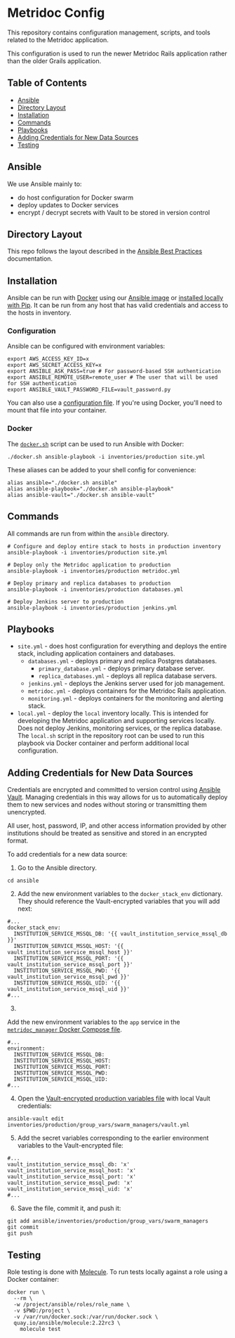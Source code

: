 # Metridoc Config

This repository contains configuration management, scripts, and tools related to the Metridoc application.

This configuration is used to run the newer Metridoc Rails application rather than the older Grails application.

## Table of Contents

* [Ansible](#ansible)
* [Directory Layout](#directory-layout)
* [Installation](#installation)
* [Commands](#commands)
* [Playbooks](#playbooks)
* [Adding Credentials for New Data Sources](#adding-credentials-for-new-data-sources)
* [Testing](#testing)

## Ansible

We use Ansible mainly to:
- do host configuration for Docker swarm
- deploy updates to Docker services
- encrypt / decrypt secrets with Vault to be stored in version control

## Directory Layout

This repo follows the layout described in the [Ansible Best Practices](https://docs.ansible.com/ansible/latest/user_guide/playbooks_best_practices.html#alternative-directory-layout) documentation.

## Installation

Ansible can be run with [Docker](https://docs.docker.com/install/) using our [Ansible image](https://quay.io/repository/upennlibraries/ansible) or [installed locally with Pip](https://docs.ansible.com/ansible/latest/installation_guide/intro_installation.html#latest-releases-via-pip). It can be run from any host that has valid credentials and access to the hosts in inventory.

### Configuration

Ansible can be configured with environment variables:

```#bash
export AWS_ACCESS_KEY_ID=x
export AWS_SECRET_ACCESS_KEY=x
export ANSIBLE_ASK_PASS=true # For password-based SSH authentication
export ANSIBLE_REMOTE_USER=remote_user # The user that will be used for SSH authentication
export ANSIBLE_VAULT_PASSWORD_FILE=vault_password.py
```

You can also use a [configuration file](https://docs.ansible.com/ansible/latest/reference_appendices/config.html#ansible-configuration-settings-locations). If you're using Docker, you'll need to mount that file into your container.

### Docker

The [`docker.sh`](docker.sh) script can be used to run Ansible with Docker:

```#bash
./docker.sh ansible-playbook -i inventories/production site.yml
```

These aliases can be added to your shell config for convenience:

```#bash
alias ansible="./docker.sh ansible"
alias ansible-playbook="./docker.sh ansible-playbook"
alias ansible-vault="./docker.sh ansible-vault"
```

## Commands

All commands are run from within the `ansible` directory.

```#bash
# Configure and deploy entire stack to hosts in production inventory
ansible-playbook -i inventories/production site.yml

# Deploy only the Metridoc application to production
ansible-playbook -i inventories/production metridoc.yml

# Deploy primary and replica databases to production
ansible-playbook -i inventories/production databases.yml

# Deploy Jenkins server to production
ansible-playbook -i inventories/production jenkins.yml
```

## Playbooks

- `site.yml` - does host configuration for everything and deploys the entire stack, including application containers and databases.
  - `databases.yml` - deploys primary and replica Postgres databases.
    - `primary_database.yml` - deploys primary database server.
    - `replica_databases.yml` - deploys all replica database servers.
  - `jenkins.yml` - deploys the Jenkins server used for job management.
  - `metridoc.yml` - deploys containers for the Metridoc Rails application.
  - `monitoring.yml` - deploys containers for the monitoring and alerting stack.
- `local.yml` - deploy the `local` inventory locally. This is intended for developing the Metridoc application and supporting services locally. Does not deploy Jenkins, monitoring services, or the replica database. The `local.sh` script in the repository root can be used to run this playbook via Docker container and perform additional local configuration.

## Adding Credentials for New Data Sources

Credentials are encrypted and committed to version control using [Ansible Vault](https://docs.ansible.com/ansible/latest/user_guide/vault.html). Managing credentials in this way allows for us to automatically deploy them to new services and nodes without storing or transmitting them unencrypted.

All user, host, password, IP, and other access information provided by other institutions should be treated as sensitive and stored in an encrypted format.

To add credentials for a new data source:

1. Go to the Ansible directory.
```#bash
cd ansible
```
2. Add the new environment variables to the `docker_stack_env` dictionary. They should reference the Vault-encrypted variables that you will add next:
```#yaml
#...
docker_stack_env:
  INSTITUTION_SERVICE_MSSQL_DB: '{{ vault_institution_service_mssql_db }}'
  INSTITUTION_SERVICE_MSSQL_HOST: '{{ vault_institution_service_mssql_host }}'
  INSTITUTION_SERVICE_MSSQL_PORT: '{{ vault_institution_service_mssql_port }}'
  INSTITUTION_SERVICE_MSSQL_PWD: '{{ vault_institution_service_mssql_pwd }}'
  INSTITUTION_SERVICE_MSSQL_UID: '{{ vault_institution_service_mssql_uid }}'
#...
```
3.
Add the new environment variables to the `app` service in the [`metridoc_manager` Docker Compose file](roles/metridoc_manager/files/docker-compose.yml).
```#yaml
#...
environment:
  INSTITUTION_SERVICE_MSSQL_DB:
  INSTITUTION_SERVICE_MSSQL_HOST:
  INSTITUTION_SERVICE_MSSQL_PORT:
  INSTITUTION_SERVICE_MSSQL_PWD:
  INSTITUTION_SERVICE_MSSQL_UID:
#...
```
4. Open the [Vault-encrypted production variables file](inventories/production/group_vars/swarm_managers/vault.yml) with local Vault credentials:
```#bash
ansible-vault edit inventories/production/group_vars/swarm_managers/vault.yml
```
5. Add the secret variables corresponding to the earlier environment variables to the Vault-encrypted file:
```#yaml
#...
vault_institution_service_mssql_db: 'x'
vault_institution_service_mssql_host: 'x'
vault_institution_service_mssql_port: 'x'
vault_institution_service_mssql_pwd: 'x'
vault_institution_service_mssql_uid: 'x'
#...
```
6. Save the file, commit it, and push it:
```#bash
git add ansible/inventories/production/group_vars/swarm_managers
git commit
git push
```

## Testing

Role testing is done with [Molecule](https://molecule.readthedocs.io/en/stable/). To run tests locally against a role using a Docker container:

```#bash
docker run \
  --rm \
  -w /project/ansible/roles/role_name \
  -v $PWD:/project \
  -v /var/run/docker.sock:/var/run/docker.sock \
  quay.io/ansible/molecule:2.22rc3 \
    molecule test
```
